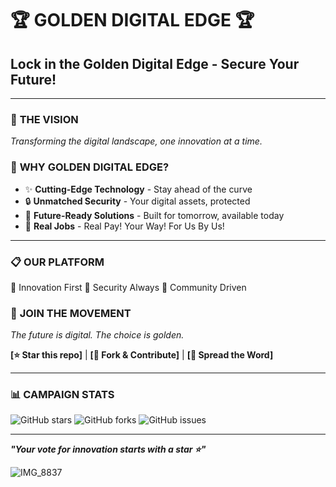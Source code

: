 # 🏆 GOLDEN DIGITAL EDGE 🏆

## **Lock in the Golden Digital Edge - Secure Your Future!**

---

### 🚀 **THE VISION**
*Transforming the digital landscape, one innovation at a time.*

### 💎 **WHY GOLDEN DIGITAL EDGE?**
- ✨ **Cutting-Edge Technology** - Stay ahead of the curve
- 🔒 **Unmatched Security** - Your digital assets, protected
- 🎯 **Future-Ready Solutions** - Built for tomorrow, available today
- 🌟 **Real Jobs** - Real Pay! Your Way! For Us By Us!

---

### 📋 **OUR PLATFORM**
🔸 Innovation First
🔸 Security Always
🔸 Community Driven

### 🎉 **JOIN THE MOVEMENT**
*The future is digital. The choice is golden.*

**[⭐ Star this repo]** | **[🍴 Fork & Contribute]** | **[📢 Spread the Word]**

---

### 📊 **CAMPAIGN STATS**
![GitHub stars](https://img.shields.io/github/stars/yourusername/golden-digital-edge?style=social)
![GitHub forks](https://img.shields.io/github/forks/yourusername/golden-digital-edge?style=social)
![GitHub issues](https://img.shields.io/github/issues/yourusername/golden-digital-edge)

---

***"Your vote for innovation starts with a star ⭐"***

![IMG_8837](https://github.com/user-attachments/assets/25591101-9535-446e-9644-b53e8e043bbb)
